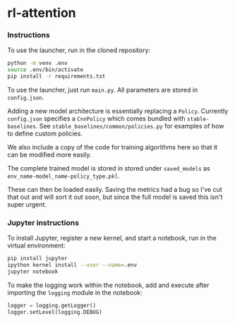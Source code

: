 # rl-attention

### Instructions

To use the launcher, run in the cloned repository:
```bash
python -m venv .env
source .env/bin/activate
pip install -r requirements.txt
```

To use the launcher, just run `main.py`. All parameters are stored in `config.json`.

Adding a new model architecture is essentially replacing a `Policy`. Currently `config.json` specifies a `CnnPolicy`
which comes bundled with `stable-baselines`. See `stable_baselines/common/policies.py` for examples of how to define
custom policies.

We also include a copy of the code for training algorithms here so that it can be modified more easily.

The complete trained model is stored in stored under `saved_models` as `env_name-model_name-policy_type.pkl`.

These can then be loaded easily. Saving the metrics had a bug so I've cut that out and will sort it out soon, but since
the full model is saved this isn't super urgent.

### Jupyter instructions

To install Jupyter, register a new kernel, and start a notebook, run in the virtual environment:
```bash
pip install jupyter
ipython kernel install --user --name=.env
jupyter notebook
```

To make the logging work within the notebook, add and execute after importing the `logging` module in the notebook:
```python
logger = logging.getLogger()
logger.setLevel(logging.DEBUG)
```
